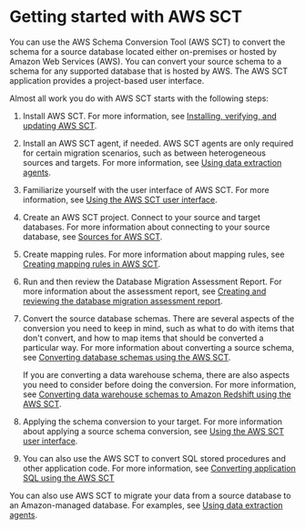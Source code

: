 # Getting started with AWS SCT<a name="CHAP_GettingStarted"></a>

You can use the AWS Schema Conversion Tool \(AWS SCT\) to convert the schema for a source database located either on\-premises or hosted by Amazon Web Services \(AWS\)\. You can convert your source schema to a schema for any supported database that is hosted by AWS\. The AWS SCT application provides a project\-based user interface\. 

Almost all work you do with AWS SCT starts with the following steps:

1. Install AWS SCT\. For more information, see [Installing, verifying, and updating AWS SCT](CHAP_Installing.md)\.

1. Install an AWS SCT agent, if needed\. AWS SCT agents are only required for certain migration scenarios, such as between heterogeneous sources and targets\. For more information, see [Using data extraction agents](agents.md)\. 

1. Familiarize yourself with the user interface of AWS SCT\. For more information, see [Using the AWS SCT user interface](CHAP_UserInterface.md)\.

1. Create an AWS SCT project\. Connect to your source and target databases\. For more information about connecting to your source database, see [Sources for AWS SCT](CHAP_Source.md)\.

1. Create mapping rules\. For more information about mapping rules, see [Creating mapping rules in AWS SCT](CHAP_Source.md)\.

1. Run and then review the Database Migration Assessment Report\. For more information about the assessment report, see [Creating and reviewing the database migration assessment report](CHAP_UserInterface.md#CHAP_UserInterface.AssessmentReport)\.

1. Convert the source database schemas\. There are several aspects of the conversion you need to keep in mind, such as what to do with items that don't convert, and how to map items that should be converted a particular way\. For more information about converting a source schema, see [Converting database schemas using the AWS SCT](CHAP_Converting.md)\.

   If you are converting a data warehouse schema, there are also aspects you need to consider before doing the conversion\. For more information, see [Converting data warehouse schemas to Amazon Redshift using the AWS SCT](CHAP_Converting.DW.md)\.

1. Applying the schema conversion to your target\. For more information about applying a source schema conversion, see [Using the AWS SCT user interface](CHAP_UserInterface.md)\.

1. You can also use the AWS SCT to convert SQL stored procedures and other application code\. For more information, see [Converting application SQL using the AWS SCT](CHAP_Converting.App.md)

You can also use AWS SCT to migrate your data from a source database to an Amazon\-managed database\. For examples, see [Using data extraction agents](agents.md)\.